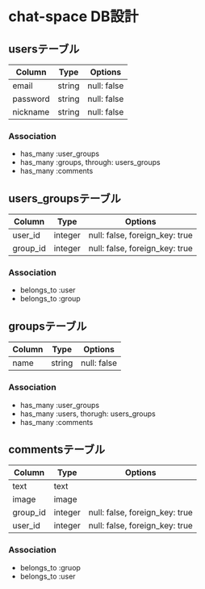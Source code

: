 # chat-space DB設計
## usersテーブル
|Column|Type|Options|
|------|----|-------|
|email|string|null: false|
|password|string|null: false|
|nickname|string|null: false|
### Association
- has_many :user_groups
- has_many :groups, through: users_groups
- has_many :comments

## users_groupsテーブル
|Column|Type|Options|
|------|----|-------|
|user_id|integer|null: false, foreign_key: true|
|group_id|integer|null: false, foreign_key: true|
### Association
- belongs_to :user
- belongs_to :group

## groupsテーブル
|Column|Type|Options|
|------|----|-------|
|name|string|null: false|
### Association
- has_many :user_groups
- has_many :users, thorugh: users_groups
- has_many :comments

## commentsテーブル
|Column|Type|Options|
|------|----|-------|
|text|text||
|image|image||
|group_id|integer|null: false, foreign_key: true|
|user_id|integer|null: false, foreign_key: true|
### Association
- belongs_to :gruop
- belongs_to :user